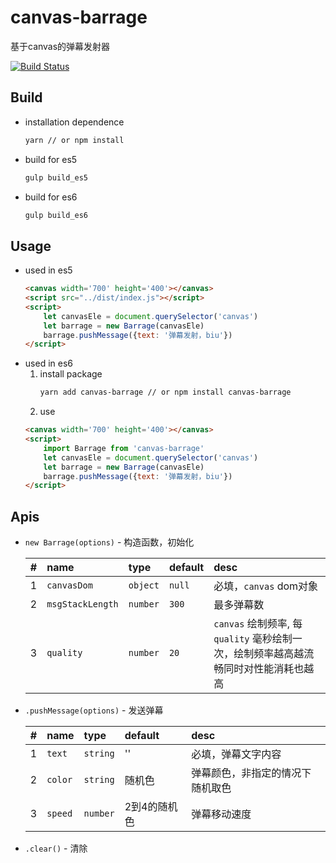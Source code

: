 # canvas-barrage

基于canvas的弹幕发射器

[![Build Status](https://travis-ci.org/zhaofinger/canvas-barrage.svg?branch=master)](https://travis-ci.org/zhaofinger/canvas-barrage)

## Build

- installation dependence
    ```bash
    yarn // or npm install
    ```

- build for es5
    ```bash
    gulp build_es5
    ```

- build for es6
    ```bash
    gulp build_es6
    ```

## Usage

- used in es5
    ```html
    <canvas width='700' height='400'></canvas>
    <script src="../dist/index.js"></script>
    <script>
        let canvasEle = document.querySelector('canvas')
        let barrage = new Barrage(canvasEle)
        barrage.pushMessage({text: '弹幕发射，biu'})
    </script>
    ```
- used in es6
    1. install package
        ```bash
        yarn add canvas-barrage // or npm install canvas-barrage
        ````
    1. use
    ```html
    <canvas width='700' height='400'></canvas>
    <script>
        import Barrage from 'canvas-barrage'
        let canvasEle = document.querySelector('canvas')
        let barrage = new Barrage(canvasEle)
        barrage.pushMessage({text: '弹幕发射，biu'})
    </script>
    ```
## Apis

- `new Barrage(options)` - 构造函数，初始化

    | # | name | type | default | desc |
    | :--- | :--- |:--- | :--- | :--- |
    | 1 | `canvasDom` | `object` | `null` | 必填，`canvas` dom对象 |
    | 2 | `msgStackLength` | `number` | `300` | 最多弹幕数 |
    | 3 | `quality` | `number` | `20` | `canvas` 绘制频率, 每 `quality` 毫秒绘制一次，绘制频率越高越流畅同时对性能消耗也越高 |

- `.pushMessage(options)` - 发送弹幕

    | # | name | type | default | desc |
    | :--- | :--- |:--- | :--- | :--- |
    | 1 | `text` | `string` | '' | 必填，弹幕文字内容 |
    | 2 | `color` | `string` | 随机色 | 弹幕颜色，非指定的情况下随机取色 |
    | 3 | `speed` | `number` | 2到4的随机色 | 弹幕移动速度 |

- `.clear()` - 清除